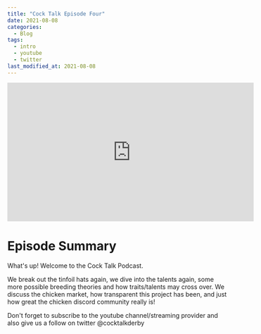 ```yaml
---
title: "Cock Talk Episode Four"
date: 2021-08-08
categories:
  - Blog
tags:
  - intro
  - youtube
  - twitter
last_modified_at: 2021-08-08
---
```


<iframe width="560" height="315" src="https://www.youtube.com/embed/kA9vglWT6wM" title="YouTube video player" frameborder="0" allow="accelerometer; autoplay; clipboard-write; encrypted-media; gyroscope; picture-in-picture" allowfullscreen></iframe>

# Episode Summary

What's up! Welcome to the Cock Talk Podcast.

We break out the tinfoil hats again, we dive into the talents again, some more possible breeding theories and how traits/talents may cross over. We discuss the chicken market, how transparent this project has been, and just how great the chicken discord community really is! 

Don't forget to subscribe to the youtube channel/streaming provider and also give us a follow on twitter @cocktalkderby
